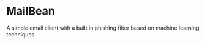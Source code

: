 # MailBean
A simple email client with a built in phishing filter based on machine learning techniques.
